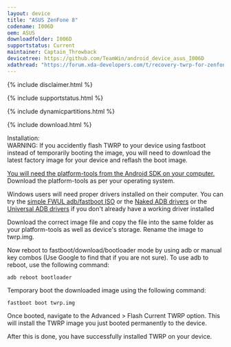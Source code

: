 ```yaml
---
layout: device
title: "ASUS ZenFone 8"
codename: I006D
oem: ASUS
downloadfolder: I006D
supportstatus: Current
maintainer: Captain_Throwback
devicetree: https://github.com/TeamWin/android_device_asus_I006D
xdathread: "https://forum.xda-developers.com/t/recovery-twrp-for-zenfone-8.4329139"
---
```



{% include disclaimer.html %}


{% include supportstatus.html %}


{% include dynamicpartitions.html %}


{% include download.html %}


<div class='page-heading'>Installation:</div>
WARNING: If you accidently flash TWRP to your device using fastboot instead of temporarily booting the image, you will need to download the latest factory image for your device and reflash the boot image.

<p class="text"><a href="https://developer.android.com/studio/releases/platform-tools">You will need the platform-tools from the Android SDK on your computer.</a> Download the platform-tools as per your operating system.</p>

Windows users will need proper drivers installed on their computer. You can try the <a href="https://forum.xda-developers.com/android/software-hacking/live-iso-adb-fastboot-driver-issues-t3526755" target=_blank>simple FWUL adb/fastboot ISO</a> or the <a href="http://www.xda-developers.com/universal-naked-driver-solves-your-adb-driver-problems-on-windows/">Naked ADB drivers</a> or the <a href="https://adb.clockworkmod.com/">Universal ADB drivers</a> if you don't already have a working driver installed

Download the correct image file and copy the file into the same folder as your platform-tools as well as device's storage. Rename the image to twrp.img.

Now reboot to fastboot/download/bootloader mode by using adb or manual key combos (Use Google to find that if you are not sure). To use adb to reboot, use the following command:

<code>adb reboot bootloader</code>

Temporary boot the downloaded image using the following command:

<code>fastboot boot twrp.img</code>

Once booted, navigate to the Advanced > Flash Current TWRP option. This will install the TWRP image you just booted permanently to the device.

After this is done, you have successfully installed TWRP on your device.
